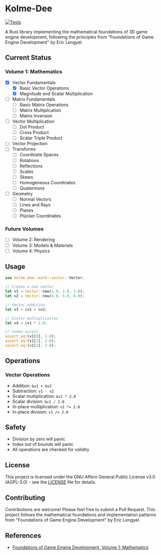 # Kolme-Dee

[![Tests](https://img.shields.io/github/actions/workflow/status/sh0guni/kolme-dee/test.yml?branch=master&label=tests)](https://github.com/sh0guni/kolme-dee/actions/workflows/test.yml)

A Rust library implementing the mathematical foundations of 3D game engine development, following the principles from "Foundations of Game Engine Development" by Eric Lengyel.

## Current Status

### Volume 1: Mathematics
- [x] Vector Fundamentals
  - [x] Basic Vector Operations
  - [x] Magnitude and Scalar Multiplication
- [ ] Matrix Fundamentals
  - [ ] Basic Matrix Operations
  - [ ] Matrix Multiplication
  - [ ] Matrix Inversion
- [ ] Vector Multiplication
  - [ ] Dot Product
  - [ ] Cross Product
  - [ ] Scalar Triple Product
- [ ] Vector Projection
- [ ] Transforms
  - [ ] Coordinate Spaces
  - [ ] Rotations
  - [ ] Reflections
  - [ ] Scales
  - [ ] Skews
  - [ ] Homogeneous Coordinates
  - [ ] Quaternions
- [ ] Geometry
  - [ ] Normal Vectors
  - [ ] Lines and Rays
  - [ ] Planes
  - [ ] Plücker Coordinates

### Future Volumes
- [ ] Volume 2: Rendering
- [ ] Volume 3: Models & Materials
- [ ] Volume 4: Physics

## Usage

```rust
use kolme_dee::math::vector::Vector;

// Create a new vector
let v1 = Vector::new(1.0, 2.0, 3.0);
let v2 = Vector::new(4.0, 5.0, 6.0);

// Vector addition
let v3 = &v1 + &v2;

// Scalar multiplication
let v4 = &v1 * 2.0;

// Index access
assert_eq!(v1[0], 1.0);
assert_eq!(v1[1], 2.0);
assert_eq!(v1[2], 3.0);
```

## Operations

### Vector Operations
- Addition: `&v1 + &v2`
- Subtraction: `v1 - v2`
- Scalar multiplication: `&v1 * 2.0`
- Scalar division: `&v1 / 2.0`
- In-place multiplication: `v1 *= 2.0`
- In-place division: `v1 /= 2.0`

## Safety

- Division by zero will panic
- Index out of bounds will panic
- All operations are checked for validity

## License

This project is licensed under the GNU Affero General Public License v3.0 (AGPL-3.0) - see the [LICENSE](LICENSE) file for details.

## Contributing

Contributions are welcome! Please feel free to submit a Pull Request. This project follows the mathematical foundations and implementation patterns from "Foundations of Game Engine Development" by Eric Lengyel.

## References

- [Foundations of Game Engine Development, Volume 1: Mathematics](https://foundationsofgameenginedev.com/)
